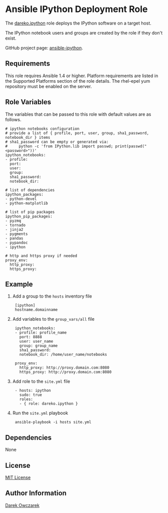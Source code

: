 Ansible IPython Deployment Role
===============================

The [dareko.ipython](https://galaxy.ansibleworks.com/list#/roles/250) role deploys the IPython software on a target host.

The IPython notebook users and groups are created by the role if they don't exist.

GitHub project page: [ansible-ipython](https://github.com/dareko/ansible-ipython).

Requirements
------------

This role requires Ansible 1.4 or higher.
Platform requirements are listed in the Supported Platforms section of the role details.
The rhel-epel yum repository must be enabled on the server.

Role Variables
--------------

The variables that can be passed to this role with default values are as follows.

    # ipython notebooks configuration
    # provide a list of { profile, port, user, group, sha1_password, notebook_dir } items
    # sha1_password can be empty or generated via:
    #     python -c 'from IPython.lib import passwd; print(passwd("<password>"))'
    ipython_notebooks:
    - profile:
      port:
      user:
      group:      
      sha1_password:
      notebook_dir:
    
    # list of dependencies
    ipython_packages:
    - python-devel
    - python-matplotlib
    
    # list of pip packages
    ipython_pip_packages:
    - pyzmq
    - tornado
    - jinja2
    - pygments
    - pandas
    - pypandoc
    - ipython
    
    # http and https proxy if needed
    proxy_env:
      http_proxy:
      https_proxy:

Example
-------

1. Add a group to the `hosts` inventory file

        [ipython]
        hostname.domainname

2. Add variables to the `group_vars/all` file

        ipython_notebooks:
        - profile: profile_name
          port: 8888
          user: user_name
          group: group_name
          sha1_password:
          notebook_dir: /home/user_name/notebooks
        
        proxy_env:
          http_proxy: http://proxy.domain.com:8080
          https_proxy: http://proxy.domain.com:8080

3. Add role to the `site.yml` file

        - hosts: ipython
          sudo: true
          roles:
          - { role: dareko.ipython }

4. Run the `site.yml` playbook

        ansible-playbook -i hosts site.yml

Dependencies
------------

None

License
-------

[MIT License](http://choosealicense.com/licenses/mit/)

Author Information
------------------

[Darek Owczarek](https://galaxy.ansibleworks.com/list#/users/1102)

